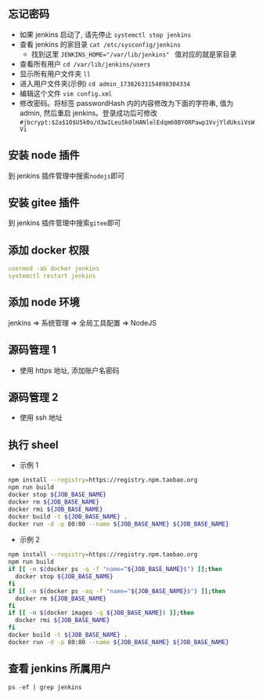 ## 忘记密码

- 如果 jenkins 启动了, 请先停止 `systemctl stop jenkins`
- 查看 jenkins 的家目录 `cat /etc/sysconfig/jenkins`
  - 找到这里 `JENKINS_HOME="/var/lib/jenkins" ` 值对应的就是家目录
- 查看所有用户 `cd /var/lib/jenkins/users`
- 显示所有用户文件夹 `ll`
- 进入用户文件夹(示例) `cd admin_17382633154898304334`
- 编辑这个文件 `vim config.xml`
- 修改密码。将标签 passwordHash 内的内容修改为下面的字符串, 值为 admin, 然后重启 jenkins。登录成功后可修改
  `#jbcrypt:$2a$10$U5k0o/d3wILeu5k0lHANlelEdqm60BY0RPawp1VvjYldUksiVsWVi`

## 安装 node 插件

到 jenkins 插件管理中搜索`nodejs`即可

## 安装 gitee 插件

到 jenkins 插件管理中搜索`gitee`即可

## 添加 docker 权限

```yml
usermod -aG docker jenkins
systemctl restart jenkins
```

## 添加 node 环境

jenkins => 系统管理 => 全局工具配置 => NodeJS

## 源码管理 1

- 使用 https 地址, 添加账户名密码

## 源码管理 2

- 使用 ssh 地址

## 执行 sheel

- 示例 1

```bash
npm install --registry=https://registry.npm.taobao.org
npm run build
docker stop ${JOB_BASE_NAME}
docker rm ${JOB_BASE_NAME}
docker rmi ${JOB_BASE_NAME}
docker build -t ${JOB_BASE_NAME} .
docker run -d -p 80:80 --name ${JOB_BASE_NAME} ${JOB_BASE_NAME}
```

- 示例 2

```bash
npm install --registry=https://registry.npm.taobao.org
npm run build
if [[ -n $(docker ps -q -f "name=^${JOB_BASE_NAME}$") ]];then
  docker stop ${JOB_BASE_NAME}
fi
if [[ -n $(docker ps -aq -f "name=^${JOB_BASE_NAME}$") ]];then
  docker rm ${JOB_BASE_NAME}
fi
if [[ -n $(docker images -q ${JOB_BASE_NAME}) ]];then
  docker rmi ${JOB_BASE_NAME}
fi
docker build -t ${JOB_BASE_NAME} .
docker run -d -p 80:80 --name ${JOB_BASE_NAME} ${JOB_BASE_NAME}
```

## 查看 jenkins 所属用户

`ps -ef | grep jenkins`

